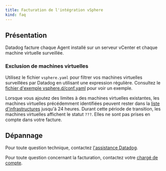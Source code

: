 ```yaml
---
title: Facturation de l'intégration vSphere
kind: faq
---
```

## Présentation

Datadog facture chaque Agent installé sur un serveur vCenter et chaque machine virtuelle surveillée.

### Exclusion de machines virtuelles

Utilisez le fichier `vsphere.yaml` pour filtrer vos machines virtuelles surveillées par Datadog en utilisant une expression régulière. Consultez le [fichier d'exemple vsphere.d/conf.yaml][1] pour voir un exemple.

Lorsque vous ajoutez des limites à des machines virtuelles existantes, les machines virtuelles précédemment identifiées peuvent rester dans la [liste d'infrastructures][2] jusqu'à 24 heures. Durant cette période de transition, les machines virtuelles affichent le statut `???`. Elles ne sont pas prises en compte dans votre facture.

## Dépannage
Pour toute question technique, contactez [l'assistance Datadog][3].

Pour toute question concernant la facturation, contactez votre [chargé de compte][4].

[1]: https://github.com/DataDog/integrations-core/blob/master/vsphere/datadog_checks/vsphere/data/conf.yaml.example
[2]: /fr/graphing/infrastructure
[3]: /fr/help
[4]: mailto:success@datadoghq.com